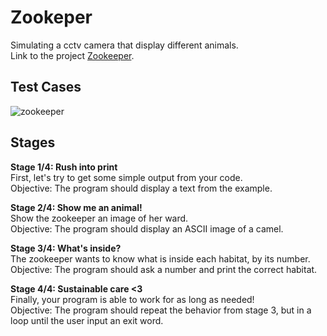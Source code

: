 # Zookeper
Simulating a cctv camera that display different animals.\
Link to the project [Zookeeper](https://hyperskill.org/projects/98).

## Test Cases
![zookeeper](https://user-images.githubusercontent.com/63540951/103210470-4fc15a80-4938-11eb-9286-f12166e97310.gif)

## Stages
**Stage 1/4: Rush into print**\
First, let's try to get some simple output from your code.\
Objective: The program should display a text from the example.

**Stage 2/4: Show me an animal!**\
Show the zookeeper an image of her ward.\
Objective: The program should display an ASCII image of a camel.

**Stage 3/4: What's inside?**\
The zookeeper wants to know what is inside each habitat, by its number.\
Objective: The program should ask a number and print the correct habitat.

**Stage 4/4: Sustainable care <3**\
Finally, your program is able to work for as long as needed!\
Objective: The program should repeat the behavior from stage 3, but in a loop until the user input an exit word.
